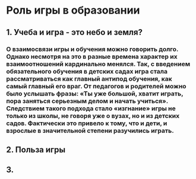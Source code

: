 # Роль игры в образовании
## 1. Учеба и игра - это небо и земля?
### О взаимосвязи игры и обучения можно говорить долго. Однако несмотря на это в разные времена характер их взаимоотношений кардинально менялся. Так, с введением обязательного обучения в детских садах игра стала рассматриваться как главный антипод обучения, как самый главный его **враг**. От педагогов и родителей можно было услышать фразы: «Ты уже большой, хватит играть, пора заняться серьезным делом и начать учиться». Следствием такого подхода стало «изгнание» игры не только из школы, не говоря уже о вузах, но и из детских садов. Фактически это привело к тому, что и дети, и взрослые в значительной степени разучились играть.
## 2. Польза игры
###
## 3. 
